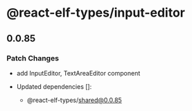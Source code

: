 # @react-elf-types/input-editor

## 0.0.85

### Patch Changes

- add InputEditor, TextAreaEditor component

- Updated dependencies []:
  - @react-elf-types/shared@0.0.85
